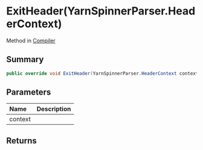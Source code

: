 # ExitHeader(YarnSpinnerParser.HeaderContext)

Method in [Compiler](/api/csharp/yarn.compiler.compiler.md)

## Summary



```csharp
public override void ExitHeader(YarnSpinnerParser.HeaderContext context)
```

## Parameters

|Name|Description|
|:---|:---|
|context||

## Returns



